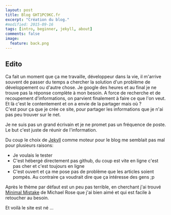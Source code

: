 ```yaml
---
layout: post
title: Blog GHT1PC9KC.fr
excerpt: "Création du blog."
#modified: 2015-09-16
tags: [intro, beginner, jekyll, about]
comments: false
image:
  feature: back.png
---
```


## Edito
Ca fait un moment que ça me travaille, développeur dans la vie, il m'arrive souvent de passer du temps a chercher la solution d'un problème de développement
ou d'autre chose. Je google des heures et au final je ne trouve pas la réponse complète à mon besoin. A force de recherche et de recoupement d'informations,
on parvient finalement à faire ce que l'on veut. Et là c'est le contentement et on a envie de la partager mais où ?<br/>
C'est pour ça que je crée ce site, pour partager les informations que je n'ai pas peu trouver sur le net.


Je ne suis pas un grand écrivain et je ne promet pas un fréquence de poste. Le but c'est juste de réunir de l'information.

Du coup le choix de [Jekyll](https://jekyllrb.com/) comme moteur pour le blog me semblait pas mal pour plusieurs raisons:

 * Je voulais le tester
 * C'est hébergé directement pas github, du coup est vite en ligne c'est pas cher et c'est toujours en ligne
 * C'est ouvert et ça me pose pas de problème que les articles soient pompés. Au contraire ça voudrait dire que ça intéresse des gens ;p

Après le thème par défaut est un peu pas terrible, en cherchant j'ai trouvé [Minimal Mistake](https://mmistakes.github.io/minimal-mistakes/) de Michael Rose
que j'ai bien aimé et qui est facile à retoucher au besoin.

Et voilà le site est né ...
